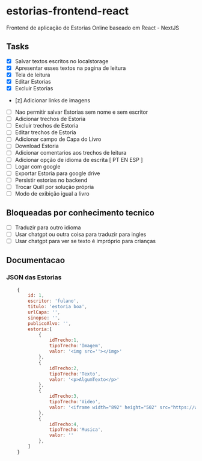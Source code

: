 # estorias-frontend-react
Frontend de aplicação de Estorias Online baseado em React - NextJS

## Tasks

* [x] Salvar textos escritos no localstorage
* [x] Apresentar esses textos na pagina de leitura
* [x] Tela de leitura
* [x] Editar Estorias
* [x] Excluir Estorias
* [z] Adicionar links de imagens
* [ ] Nao permitir salvar Estorias sem nome e sem escritor
* [ ] Adicionar trechos de Estoria
* [ ] Excluir trechos de Estoria
* [ ] Editar trechos de Estoria
* [ ] Adicionar campo de Capa do Livro
* [ ] Download Estoria
* [ ] Adicionar comentarios aos trechos de leitura
* [ ] Adicionar opção de idioma de escrita [ PT EN ESP ]
* [ ] Logar com google
* [ ] Exportar Estoria para google drive
* [ ] Persistir estorias no backend
* [ ] Trocar Quill por solução própria
* [ ] Modo de exibição igual a livro

## Bloqueadas por conhecimento tecnico
* [ ] Traduzir para outro idioma
* [ ] Usar chatgpt ou outra coisa para traduzir para ingles
* [ ] Usar chatgpt para ver se texto é impróprio para crianças

## Documentacao

### JSON das Estorias

```javascript
    {
        id: 1,
        escritor: 'fulano',
        titulo: 'estoria boa',
        urlCapa: '',
        sinopse: '',
        publicoAlvo: '',
        estoria:[
            {
                idTrecho:1,
                tipoTrecho:'Imagem',
                valor: '<img src=''></img>'
            },
            {
                idTrecho:2,
                tipoTrecho:'Texto',
                valor: '<p>AlgumTexto</p>'
            },
            {
                idTrecho:3,
                tipoTrecho:'Video',
                valor: '<iframe width="892" height="502" src="https://www.youtube.com/embed/51r5f5OdIY0?list=RDGMEM6CZm14o9sc-Q22TIneLI8g" title="Good Times" frameborder="0" allow="accelerometer; autoplay; clipboard-write; encrypted-media; gyroscope; picture-in-picture; web-share" allowfullscreen></iframe>'
            },
            {
                idTrecho:4,
                tipoTrecho:'Musica',
                valor: ''
            },
        ]
    }
```